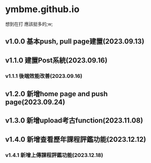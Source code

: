 # ymbme.github.io

想到在打 應該挺多的;w;

## v1.0.0 基本push, pull page建置(2023.09.13)

## v1.1.0 建置Post系統(2023.09.16)
### v1.1.1 後端效能改善(2023.09.16)

## v1.2.0 新增home page and push page(2023.09.24)

## v1.3.0 新增upload考古function(2023.11.08)

## v1.4.0 新增查看歷年課程評鑑功能(2023.12.12)
### v1.4.1 新增上傳課程評鑑功能(2023.12.18) 
